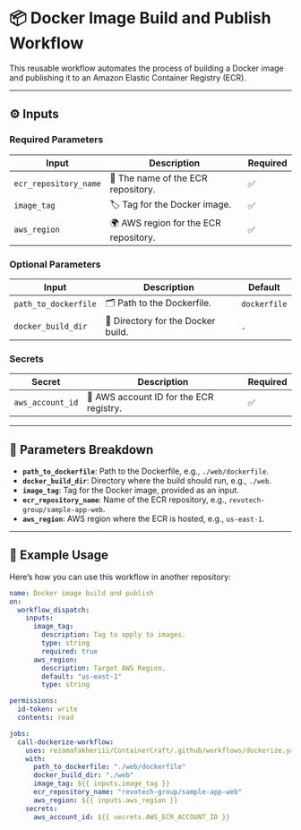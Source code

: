 # 📦 Docker Image Build and Publish Workflow

This reusable workflow automates the process of building a Docker image and publishing it to an Amazon Elastic Container Registry (ECR).

---

## ⚙️ Inputs

### Required Parameters

| Input                | Description                         | Required |
|----------------------|-------------------------------------|------------|
| `ecr_repository_name`| 🔑 The name of the ECR repository.  | ✅ |
| `image_tag`          | 🏷️ Tag for the Docker image.        | ✅ |
| `aws_region`         | 🌍 AWS region for the ECR repository. | ✅ |

### Optional Parameters

| Input                | Description                         | Default    |
|----------------------|-------------------------------------|------------|
| `path_to_dockerfile` | 🗂️ Path to the Dockerfile.          | `dockerfile` |
| `docker_build_dir`   | 📁 Directory for the Docker build.  | `.`          |


### Secrets

| Secret             | Description                          | Required |
|--------------------|--------------------------------------|----------|
| `aws_account_id`   | 🔐 AWS account ID for the ECR registry. | ✅       |

---

## 📝 Parameters Breakdown

- **`path_to_dockerfile`**: Path to the Dockerfile, e.g., `./web/dockerfile`.
- **`docker_build_dir`**: Directory where the build should run, e.g., `./web`.
- **`image_tag`**: Tag for the Docker image, provided as an input.
- **`ecr_repository_name`**: Name of the ECR repository, e.g., `revotech-group/sample-app-web`.
- **`aws_region`**: AWS region where the ECR is hosted, e.g., `us-east-1`.

---

## 🔧 Example Usage

Here’s how you can use this workflow in another repository:

```yaml
name: Docker image build and publish
on:
  workflow_dispatch:
    inputs:
      image_tag:
        description: Tag to apply to images.
        type: string
        required: true
      aws_region:
        description: Target AWS Region.
        default: "us-east-1"
        type: string

permissions:
  id-token: write
  contents: read

jobs:
  call-dockerize-workflow:
    uses: rezamafakheriii/ContainerCraft/.github/workflows/dockerize.yaml@main
    with:
      path_to_dockerfile: "./web/dockerfile"
      docker_build_dir: "./web"
      image_tag: ${{ inputs.image_tag }}
      ecr_repository_name: "revotech-group/sample-app-web"
      aws_region: ${{ inputs.aws_region }}
    secrets:
      aws_account_id: ${{ secrets.AWS_ECR_ACCOUNT_ID }}
```